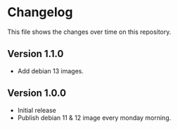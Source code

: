 # Changelog
This file shows the changes over time on this repository.

## Version 1.1.0
* Add debian 13 images.

## Version 1.0.0
* Initial release
* Publish debian 11 & 12 image every monday morning.

